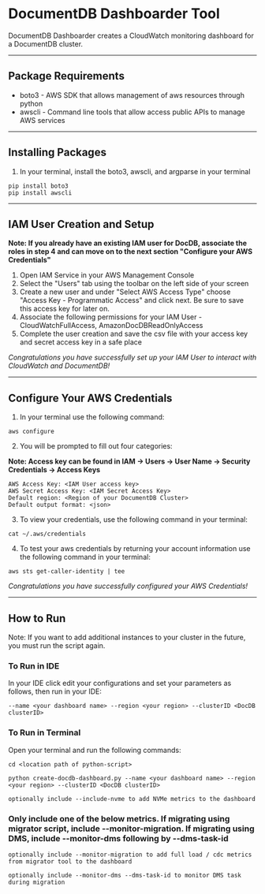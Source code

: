 # DocumentDB Dashboarder Tool
DocumentDB Dashboarder creates a CloudWatch monitoring dashboard for a DocumentDB cluster.

------------------------------------------------------------------------------------------------------------------------
## Package Requirements 

* boto3 - AWS SDK that allows management of aws resources through python
* awscli - Command line tools that allow access public APIs to manage AWS services

------------------------------------------------------------------------------------------------------------------------
## Installing Packages

1. In your terminal, install the boto3, awscli, and argparse in your terminal
```
pip install boto3
pip install awscli
```
------------------------------------------------------------------------------------------------------------------------
## IAM User Creation and Setup

**Note: If you already have an existing IAM user for DocDB, associate the roles in step 4 and can move on to the next
section "Configure your AWS Credentials"**

1. Open IAM Service in your AWS Management Console
2. Select the "Users" tab using the toolbar on the left side of your screen
3. Create a new user and under "Select AWS Access Type" choose "Access Key - Programmatic Access" and click next. Be sure to save this access key for later on.
4. Associate the following permissions for your IAM User - CloudWatchFullAccess, AmazonDocDBReadOnlyAccess
5. Complete the user creation and save the csv file with your access key and secret access key in a safe place

_Congratulations you have successfully set up your IAM User to interact with CloudWatch and DocumentDB!_

------------------------------------------------------------------------------------------------------------------------
## Configure Your AWS Credentials

1. In your terminal use the following command: 
```
aws configure
```
2. You will be prompted to fill out four categories:

**Note: Access key can be found in IAM -> Users -> User Name -> Security Credentials -> Access Keys**
```
AWS Access Key: <IAM User access key> 
AWS Secret Access Key: <IAM Secret Access Key> 
Default region: <Region of your DocumentDB Cluster>
Default output format: <json>
```
3. To view your credentials, use the following command in your terminal: 
```
cat ~/.aws/credentials
```
4. To test your aws credentials by returning your account information use the following command in your terminal:
```
aws sts get-caller-identity | tee 
```

_Congratulations you have successfully configured your AWS Credentials!_

------------------------------------------------------------------------------------------------------------------------
## How to Run

Note: If you want to add additional instances to your cluster in the future, you must run the script again.

### To Run in IDE
In your IDE click edit your configurations and set your parameters as follows, then run in your IDE: 
```
--name <your dashboard name> --region <your region> --clusterID <DocDB clusterID>
```
### To Run in Terminal
Open your terminal and run the following commands: 
```
cd <location path of python-script>
```
```
python create-docdb-dashboard.py --name <your dashboard name> --region <your region> --clusterID <DocDB clusterID>

optionally include --include-nvme to add NVMe metrics to the dashboard
```
### Only include one of the below metrics. If migrating using migrator script, include --monitor-migration. If migrating using DMS, include --monitor-dms following by --dms-task-id
```
optionally include --monitor-migration to add full load / cdc metrics from migrator tool to the dashboard

optionally include --monitor-dms --dms-task-id to monitor DMS task during migration
```
